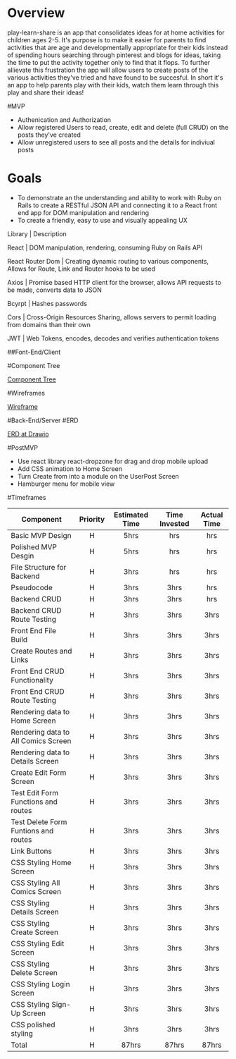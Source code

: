 # Overview
play-learn-share is an app that consolidates ideas for at home activities for children ages 2-5. It's purpose is to make it easier for parents to find activities that are age and developmentally appropriate for their kids instead of spending hours searching through pinterest and blogs for ideas, taking the time to put the activity together only to find that it flops. To further allievate this frustration the app will allow users to create posts of the various activities they've tried and have found to be succesful. In short it's an app to help parents play with their kids, watch them learn through this play and share their ideas!

#MVP
- Authenication and Authorization
- Allow registered Users to read, create, edit and delete (full CRUD) on the posts they've created 
- Allow unregistered users to see all posts and the details for indiviual posts

# Goals
- To demonstrate an the understanding and ability to work with Ruby on Rails to create a RESTful JSON API and connecting it to a React front end app for DOM manipulation and rendering
- To create a friendly, easy to use and visually appealing UX 

Library | Description

React   | DOM manipulation, rendering, consuming Ruby on Rails API

React Router Dom | Creating dynamic routing to various components, Allows for Route, Link and Router hooks to be used

Axios | Promise based HTTP client for the browser, allows API requests to be made, converts data to JSON

Bcyrpt | Hashes passwords

Cors | Cross-Origin Resources Sharing, allows servers to permit loading from domains than their own

JWT | Web Tokens, encodes, decodes and verifies authentication tokens

##Font-End/Client

#Component Tree
 
<a href='https://whimsical.com/play-laugh-share-Mxd5GdZ6Hu4xDeyEvShYzN' rel="nofollow">Component Tree</a>

#Wireframes

<a href='https://www.figma.com/file/7YoNk1LxcrBY07mbd45QCa/Play-Learn-Share?node-id=0%3A1' rel="nofollow">Wireframe</a>

#Back-End/Server
#ERD

<a href='https://drive.google.com/file/d/16ZEsNR3NwIVH22oYqz2wSyDeVoegPJX9/view?usp=sharing' rel="nofollow">ERD at Drawio</a>

#PostMVP
- Use react library react-dropzone for drag and drop mobile upload
- Add CSS animation to Home Screen
- Turn Create from into a module on the UserPost Screen
- Hamburger menu for mobile view

#Timeframes

| Component                            | Priority | Estimated Time | Time Invested | Actual Time |
| ------------------------------------ | :------: | :------------: | :-----------: | :---------: |
| Basic MVP Design                     |    H     |      5hrs      |      hrs      |     hrs     |
| Polished MVP Desgin                  |    H     |      5hrs      |      hrs      |     hrs     |
| File Structure for Backend           |    H     |      3hrs      |      hrs      |     hrs     |
| Pseudocode                           |    H     |      3hrs      |      3hrs      |     hrs     |
| Backend CRUD                         |    H     |      3hrs      |      3hrs      |     hrs     |
| Backend CRUD Route Testing           |    H     |      3hrs      |      3hrs      |     3hrs     |
| Front End File Build                 |    H     |      3hrs      |      3hrs      |     3hrs     |
| Create Routes and Links              |    H     |      3hrs      |      3hrs      |     3hrs     |
| Front End CRUD Functionality         |    H     |      3hrs      |      3hrs      |     3hrs     |
| Front End CRUD Route Testing         |    H     |      3hrs      |      3hrs      |     3hrs     |
| Rendering data to Home Screen        |    H     |      3hrs      |      3hrs      |     3hrs     |
| Rendering data to All Comics Screen  |    H     |      3hrs      |      3hrs      |     3hrs     |
| Rendering data to Details Screen     |    H     |      3hrs      |      3hrs      |     3hrs     |
| Create Edit Form Screen              |    H     |      3hrs      |      3hrs      |     3hrs     |
| Test Edit Form Functions and routes  |    H     |      3hrs      |      3hrs      |     3hrs     |
| Test Delete Form Funtions and routes |    H     |      3hrs      |      3hrs      |     3hrs     |
| Link Buttons                         |    H     |      3hrs      |      3hrs      |     3hrs     |
| CSS Styling Home Screen              |    H     |      3hrs      |      3hrs      |     3hrs     |
| CSS Styling All Comics Screen        |    H     |      3hrs      |      3hrs      |     3hrs     |
| CSS Styling Details Screen           |    H     |      3hrs      |      3hrs      |     3hrs     |
| CSS Styling Create Screen            |    H     |      3hrs      |      3hrs      |     3hrs     |
| CSS Styling Edit Screen              |    H     |      3hrs      |      3hrs      |     3hrs     |
| CSS Styling Delete Screen            |    H     |      3hrs      |      3hrs      |     3hrs     |
| CSS Styling Login Screen             |    H     |      3hrs      |      3hrs      |     3hrs     |
| CSS Styling Sign-Up Screen           |    H     |      3hrs      |      3hrs      |     3hrs     |
| CSS polished styling                 |    H     |      3hrs      |      3hrs      |     3hrs     |
| Total                                |    H     |     87hrs      |     87hrs      |    87hrs     |
